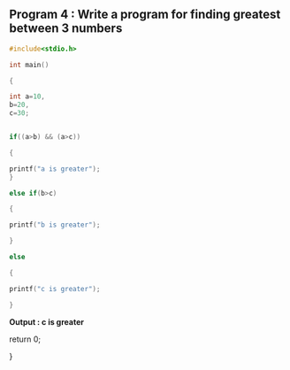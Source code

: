 ## Program 4 : Write a program for finding greatest between 3 numbers
```C
#include<stdio.h>

int main()

{

int a=10,
b=20,
c=30;


if((a>b) && (a>c))

{

printf("a is greater");
}

else if(b>c)

{

printf("b is greater");

}

else 

{

printf("c is greater");

}
```
**Output : c is greater**

return 0;


}
